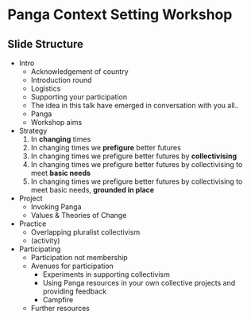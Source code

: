 # Panga Context Setting Workshop

## Slide Structure

* Intro
  * Acknowledgement of country
  * Introduction round
  * Logistics
  * Supporting your participation
  * The idea in this talk have emerged in conversation with you all..
  * Panga
  * Workshop aims
* Strategy
  1. In **changing** times
  2. In changing times we **prefigure** better futures
  3. In changing times we prefigure better futures by **collectivising**
  4. In changing times we prefigure better futures by collectivising to meet **basic needs**
  5. In changing times we prefigure better futures by collectivising to meet basic needs, **grounded in place**
* Project
  * Invoking Panga
  * Values & Theories of Change
* Practice
  * Overlapping pluralist collectivism
  * (activity)
* Participating
  * Participation not membership
  * Avenues for participation
    * Experiments in supporting collectivism
    * Using Panga resources in your own collective projects and providing feedback
    * Campfire
  * Further resources

